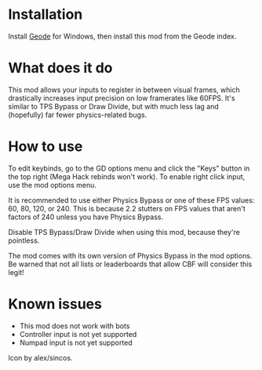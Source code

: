 # Installation

Install [Geode](https://geode-sdk.org/install/) for Windows, then install this mod from the Geode index.

# What does it do

This mod allows your inputs to register in between visual frames, which drastically increases input precision on low framerates like 60FPS.
It's similar to TPS Bypass or Draw Divide, but with much less lag and (hopefully) far fewer physics-related bugs.

# How to use

To edit keybinds, go to the GD options menu and click the "Keys" button in the top right (Mega Hack rebinds won't work).
To enable right click input, use the mod options menu.

It is recommended to use either Physics Bypass or one of these FPS values: 60, 80, 120, or 240.
This is because 2.2 stutters on FPS values that aren't factors of 240 unless you have Physics Bypass.

Disable TPS Bypass/Draw Divide when using this mod, because they're pointless.

The mod comes with its own version of Physics Bypass in the mod options. Be warned that not all lists or leaderboards that allow CBF will consider this legit!

# Known issues

- This mod does not work with bots
- Controller input is not yet supported
- Numpad input is not yet supported

Icon by alex/sincos.